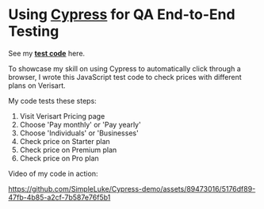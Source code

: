 # Using [Cypress](https://www.cypress.io/) for QA End-to-End Testing

See my **[test code](/cypress/e2e/price.cy.js)** here.

To showcase my skill on using Cypress to automatically click through a browser, I wrote this JavaScript test code to check prices with different plans on Verisart.

My code tests these steps:

1. Visit Verisart Pricing page
2. Choose 'Pay monthly' or 'Pay yearly'
3. Choose 'Individuals' or 'Businesses'
4. Check price on Starter plan
5. Check price on Premium plan
6. Check price on Pro plan

Video of my code in action:

https://github.com/SimpleLuke/Cypress-demo/assets/89473016/5176df89-47fb-4b85-a2cf-7b587e76f5b1

